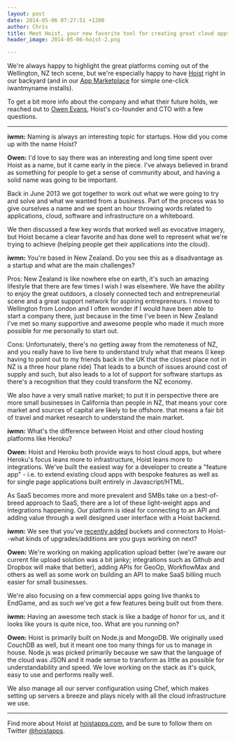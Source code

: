 ```yaml
---
layout: post
date: 2014-05-06 07:27:51 +1200
author: Chris
title: Meet Hoist, your new favorite tool for creating great cloud apps
header_image: 2014-05-06-hoist-2.png

---
```


<!-- excerpt -->

We're always happy to highlight the great platforms coming out of the Wellington, NZ tech scene, but we're especially happy to have [Hoist](http://hoistapps.com/) right in our backyard (and in our [App Marketplace](https://iwantmyname.com/services/developer/hoist-custom-domain) for simple one-click iwantmyname installs).

To get a bit more info about the company and what their future holds, we reached out to [Owen Evans](http://hoistapps.com/blog/meet-owen-evans/), Hoist's co-founder and CTO with a few questions. 

<!-- /excerpt -->

***

**iwmn:** Naming is always an interesting topic for startups. How did you come up with the name Hoist?

**Owen:** I'd love to say there was an interesting and long time spent over Hoist as a name, but it came early in the piece. I've always believed in brand as something for people to get a sense of community about, and having a solid name was going to be important.

Back in June 2013 we got together to work out what we were going to try and solve and what we wanted from a business. Part of the process was to give ourselves a name and we spent an hour throwing words related to applications, cloud, software and infrastructure on a whiteboard.

We then discussed a few key words that worked well as evocative imagery, but Hoist became a clear favorite and has done well to represent what we're trying to achieve (helping people get their applications into the cloud).

**iwmn:** You're based in New Zealand. Do you see this as a disadvantage as a startup and what are the main challenges?

Pros: New Zealand is like nowhere else on earth, it's such an amazing lifestyle that there are few times I wish I was elsewhere. We have the ability to enjoy the great outdoors, a closely connected tech and entrepreneurial scene and a great support network for aspiring entrepreneurs. I moved to Wellington from London and I often wonder if I would have been able to start a company there, just because in the time I've been in New Zealand I've met so many supportive and awesome people who made it much more possible for me personally to start out.

Cons: Unfortunately, there's no getting away from the remoteness of NZ, and you really have to live here to understand truly what that means (I keep having to point out to my friends back in the UK that the closest place not in NZ is a three hour plane ride) That leads to a bunch of issues around cost of supply and such, but also leads to a lot of support for software startups as there's a recognition that they could transform the NZ economy.

We also have a very small native market; to put it in perspective there are more small businesses in California than people in NZ, that means your core market and sources of capital are likely to be offshore. that means a fair bit of travel and market research to understand the main market.

**iwmn:** What's the difference between Hoist and other cloud hosting platforms like Heroku?

**Owen:** Hoist and Heroku both provide ways to host cloud apps, but where Heroku's focus leans more to infrastructure, Hoist leans more to integrations. We've built the easiest way for a developer to create a "feature app" - i.e. to extend existing cloud apps with bespoke features as well as for single page applications built entirely in Javascript/HTML.

As SaaS becomes more and more prevalent and SMBs take on a best-of-breed approach to SaaS, there are a lot of these light-weight apps and integrations happening. Our platform is ideal for connecting to an API and adding value through a well designed user interface with a Hoist backend.

**iwmn:** We see that you've [recently added](https://blog.hoi.io/ship-day-new-hoist-features/) buckets and connectors  to Hoist--what kinds of upgrades/additions are you guys working on next?

**Owen:** We're working on making application upload better (we're aware our current file upload solution was a bit janky; integrations such as Github and Dropbox will make that better), adding APIs for GeoOp, WorkflowMax and others as well as some work on building an API to make SaaS billing much easier for small businesses.

We're also focusing on a few commercial apps going live thanks to EndGame, and as such we've got a few features being built out from there.

**iwmn:** Having an awesome tech stack is like a badge of honor for us, and it looks like yours is quite nice, too. What are you running on?

**Owen:** Hoist is primarily built on Node.js and MongoDB. We originally used CouchDB as well, but it meant one too many things for us to manage in house. Node.js was picked primarily because we saw that the language of the cloud was JSON and it made sense to transform as little as possible for understandability and speed. We love working on the stack as it's quick, easy to use and performs really well.

We also manage all our server configuration using Chef, which makes setting up servers a breeze and plays nicely with all the cloud infrastructure we use.

***

Find more about Hoist at [hoistapps.com](http://hoistapps.com/), and be sure to follow them on Twitter [@hoistapps](https://twitter.com/hoistapps).